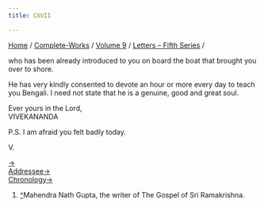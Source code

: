 ```yaml
---
title: CXVII

---
```



[Home](../../../index.htm) / [Complete-Works](../../complete_works.htm)
/ [Volume 9](../volume_9_contents.htm) / [Letters – Fifth
Series](letters_fifth_series_contents.htm) /

 who has been already
introduced to you on board the boat that brought you over to shore.

He has very kindly consented to devote an hour or more every day to
teach you Bengali. I need not state that he is a genuine, good and great
soul.

Ever yours in the Lord,  
VIVEKANANDA

P.S. I am afraid you felt badly today.

V.

[→](118_christina.htm)  
[Addressee→](119_margaret.htm)  
[Chronology→](../../volume_8/epistles_fourth_series/121_rajaji.htm)



1.  [^](#fn1_1)Mahendra Nath Gupta, the writer of The Gospel of Sri
    Ramakrishna.
